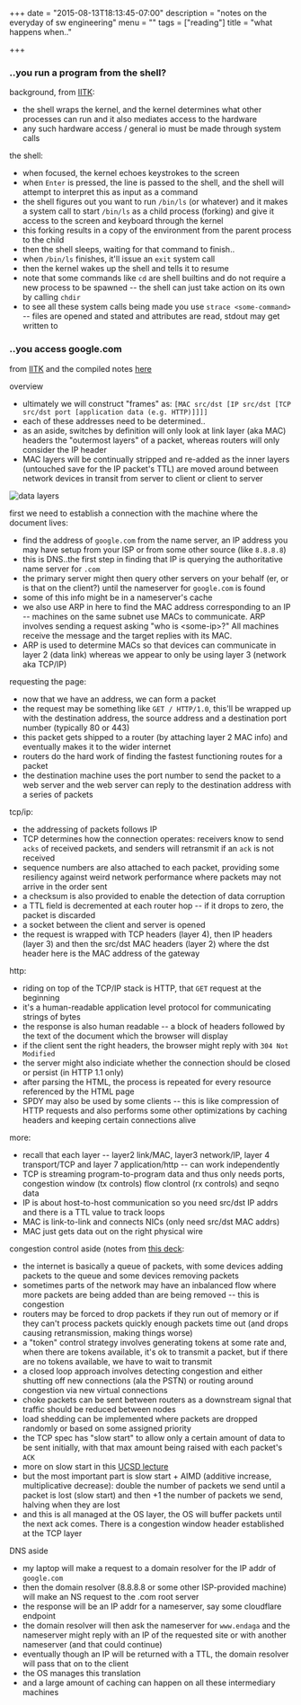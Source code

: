 +++
date = "2015-08-13T18:13:45-07:00"
description = "notes on the everyday of sw engineering"
menu = ""
tags = ["reading"]
title = "what happens when.."

+++


### ..you run a program from the shell?

background,
from [IITK](http://www.iitk.ac.in/LDP/HOWTO/Unix-and-Internet-Fundamentals-HOWTO/running-programs.html):

* the shell wraps the kernel,
and the kernel determines what other processes can run
and it also mediates access to the hardware
* any such hardware access / general io must be made through system calls

the shell:

* when focused, the kernel echoes keystrokes to the screen
* when `Enter` is pressed, the line is passed to the shell,
and the shell will attempt to interpret this as input as a command
* the shell figures out you want to run `/bin/ls` (or whatever)
and it makes a system call to start `/bin/ls` as a child process (forking)
and give it access to the screen and keyboard through the kernel
* this forking results in a copy of the environment from the parent process to the child
* then the shell sleeps, waiting for that command to finish..
* when `/bin/ls` finishes, it'll issue an `exit` system call
* then the kernel wakes up the shell and tells it to resume
* note that some commands like `cd` are shell builtins
and do not require a new process to be spawned --
the shell can just take action on its own by calling `chdir`
* to see all these system calls being made you use `strace <some-command>` --
files are opened and stated and attributes are read, stdout may get written to


### ..you access google.com

from [IITK](http://www.iitk.ac.in/LDP/HOWTO/Unix-and-Internet-Fundamentals-HOWTO/internet.html)
and the compiled notes [here](https://github.com/alex/what-happens-when)

overview

* ultimately we will construct "frames" as:
`[MAC src/dst [IP src/dst [TCP src/dst port [application data (e.g. HTTP)]]]]`
* each of these addresses need to be determined..
* as an aside, switches by definition will only look at link layer (aka MAC) headers
the "outermost layers" of a packet,
whereas routers will only consider the IP header
* MAC layers will be continually stripped and re-added
as the inner layers (untouched save for the IP packet's TTL) are moved around between network devices
in transit from server to client or client to server

![data layers](/img/data-layers.png)

first we need to establish a connection with the machine where the document lives:

* find the address of `google.com` from the name server,
an IP address you may have setup from your ISP or from some other source (like `8.8.8.8`)
* this is DNS..the first step in finding that IP
is querying the authoritative name server for `.com`
* the primary server might then query other servers on your behalf (er, or is that on the client?)
until the nameserver for `google.com` is found
* some of this info might be in a nameserver's cache
* we also use ARP in here to find the MAC address corresponding to an IP --
machines on the same subnet use MACs to communicate.
ARP involves sending a request asking "who is \<some-ip\>?"
All machines receive the message and the target replies with its MAC.
* ARP is used to determine MACs so that devices can communicate in layer 2 (data link)
whereas we appear to only be using layer 3 (network aka TCP/IP)

requesting the page:

* now that we have an address, we can form a packet
* the request may be something like `GET / HTTP/1.0`,
this'll be wrapped up with the destination address,
the source address and a destination port number (typically 80 or 443)
* this packet gets shipped to a router (by attaching layer 2 MAC info)
and eventually makes it to the wider internet
* routers do the hard work of finding the fastest functioning routes for a packet
* the destination machine uses the port number to send the packet to a web server
and the web server can reply to the destination address with a series of packets

tcp/ip:

* the addressing of packets follows IP
* TCP determines how the connection operates: receivers know to send `acks` of
received packets, and senders will retransmit if an `ack` is not received
* sequence numbers are also attached to each packet,
providing some resiliency against weird network performance
where packets may not arrive in the order sent
* a checksum is also provided to enable the detection of data corruption
* a TTL field is decremented at each router hop -- if it drops to zero, the packet is discarded
* a socket between the client and server is opened
* the request is wrapped with TCP headers (layer 4), then IP headers (layer 3)
and then the src/dst MAC headers (layer 2) where the dst header here is the MAC address of the gateway

http:

* riding on top of the TCP/IP stack is HTTP, that `GET` request at the beginning
* it's a human-readable application level protocol for communicating strings of bytes
* the response is also human readable -- a block of headers
followed by the text of the document which the browser will display
* if the client sent the right headers, the browser might reply with `304 Not Modified`
* the server might also indiciate whether the connection should be closed or persist
(in HTTP 1.1 only)
* after parsing the HTML, the process is repeated for every resource referenced by the HTML page
* SPDY may also be used by some clients -- this is like compression of HTTP requests
and also performs some other optimizations by caching headers and keeping certain connections alive

more:

* recall that each layer -- layer2 link/MAC, layer3 network/IP, layer 4 transport/TCP
and layer 7 application/http -- can work independently
* TCP is streaming program-to-program data and thus only needs ports,
congestion window (tx controls) flow clontrol (rx controls) and seqno data
* IP is about host-to-host communication
so you need src/dst IP addrs and there is a TTL value to track loops
* MAC is link-to-link and connects NICs (only need src/dst MAC addrs)
* MAC just gets data out on the right physical wire


congestion control aside
(notes from [this deck](http://www.slideshare.net/KrishnaRanjan/congestion-control-13017107):

* the internet is basically a queue of packets, with some devices adding packets to the queue
and some devices removing packets
* sometimes parts of the network may have an inbalanced flow where more packets are being added
than are being removed -- this is congestion
* routers may be forced to drop packets if they run out of memory
or if they can't process packets quickly enough packets time out
(and drops causing retransmission, making things worse)
* a "token" control strategy involves generating tokens at some rate and,
when there are tokens available, it's ok to transmit a packet,
but if there are no tokens available, we have to wait to transmit
* a closed loop approach involves detecting congestion
and either shutting off new connections (ala the PSTN)
or routing around congestion via new virtual connections
* choke packets can be sent between routers as a downstream signal
that traffic should be reduced between nodes
* load shedding can be implemented where packets are dropped randomly
or based on some assigned priority
* the TCP spec has "slow start" to allow only a certain amount of data to be sent initially,
with that max amount being raised with each packet's `ACK`
* more on slow start in this [UCSD lecture](http://cseweb.ucsd.edu/classes/fa11/cse123-a/123f11_Lec15.pdf)
* but the most important part is slow start + AIMD (additive increase, multiplicative decrease):
double the number of packets we send until a packet is lost (slow start)
and then +1 the number of packets we send, halving when they are lost
* and this is all managed at the OS layer, the OS will buffer packets until the next ack comes.
There is a congestion window header established at the TCP layer

DNS aside

* my laptop will make a request to a domain resolver for the IP addr of `google.com`
* then the domain resolver (8.8.8.8 or some other ISP-provided machine)
will make an NS request to the .com root server
* the response will be an IP addr for a nameserver, say some cloudflare endpoint
* the domain resolver will then ask the nameserver for `www.endaga`
and the nameserver might reply with an IP of the requested site
or with another nameserver (and that could continue)
* eventually though an IP will be returned with a TTL,
the domain resolver will pass that on to the client
* the OS manages this translation
* and a large amount of caching can happen on all these intermediary machines
